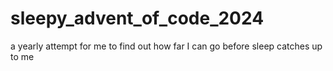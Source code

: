 # sleepy_advent_of_code_2024

a yearly attempt for me to find out how far I can go before sleep catches up to me